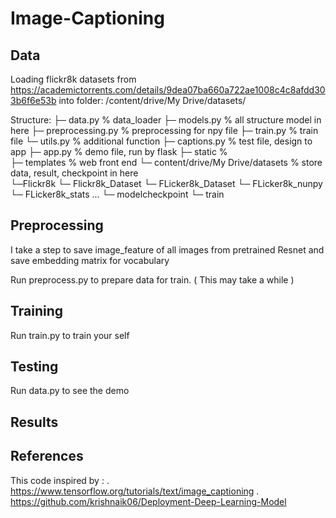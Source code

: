 # Image-Captioning 
## Data 
Loading flickr8k datasets from https://academictorrents.com/details/9dea07ba660a722ae1008c4c8afdd303b6f6e53b  into folder: /content/drive/My Drive/datasets/ 

Structure:
├─ data.py                               % data_loader 
├─ models.py                             % all structure model in here 
├─ preprocessing.py                      % preprocessing for npy file
├─ train.py                              % train file
└─ utils.py                              % additional function
├─ captions.py                           % test file, design to app
├─ app.py                                % demo file, run by flask
├─ static                                %  
├─ templates                             % web front end
└─ content/drive/My Drive/datasets       % store data, result, checkpoint in here   
    └─Flickr8k
        └─ Flickr8k_Dataset
            └─ FLicker8k_Dataset
            └─ FLicker8k_nunpy
            └─ FLicker8k_stats
        ...
    └─ modelcheckpoint
        └─ train
                    

## Preprocessing
I take a step to save image_feature of all images from pretrained Resnet and save embedding matrix for vocabulary

Run preprocess.py to prepare data for train. ( This may take a while )

## Training 
Run train.py to train your self

## Testing
Run data.py to see the demo



## Results
 

## References
This code inspired by : . https://www.tensorflow.org/tutorials/text/image_captioning
                        . https://github.com/krishnaik06/Deployment-Deep-Learning-Model
